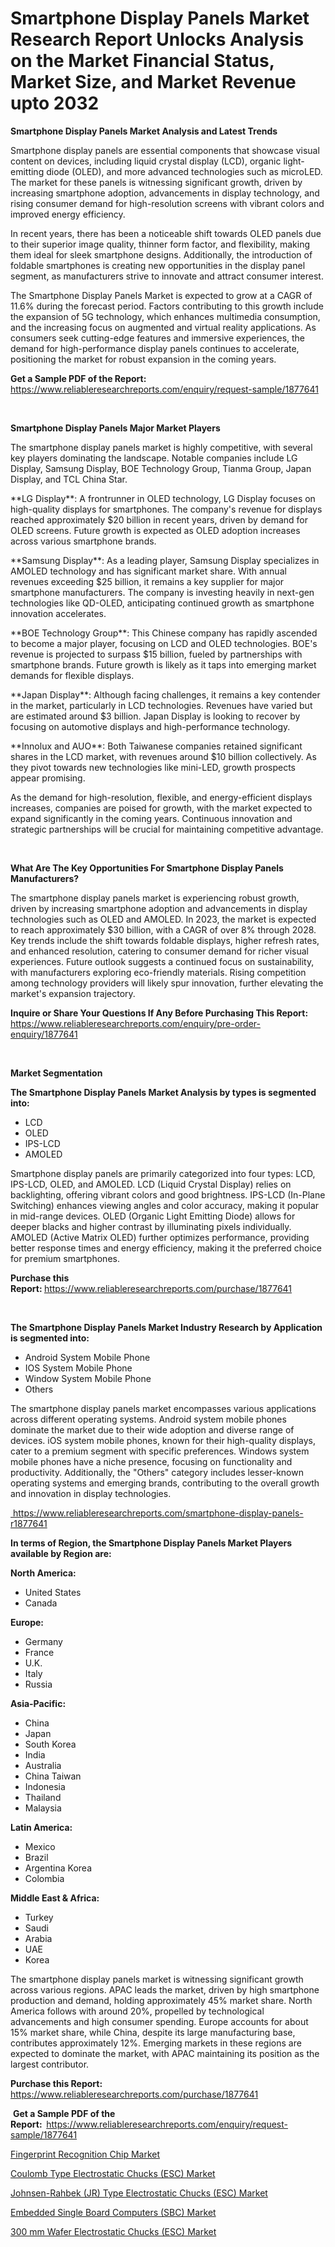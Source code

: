 <p><h1>Smartphone Display Panels Market Research Report Unlocks Analysis on the Market Financial Status, Market Size, and Market Revenue upto 2032</h1></p><p><strong>Smartphone Display Panels Market Analysis and Latest Trends</strong></p>
<p><p>Smartphone display panels are essential components that showcase visual content on devices, including liquid crystal display (LCD), organic light-emitting diode (OLED), and more advanced technologies such as microLED. The market for these panels is witnessing significant growth, driven by increasing smartphone adoption, advancements in display technology, and rising consumer demand for high-resolution screens with vibrant colors and improved energy efficiency.</p><p>In recent years, there has been a noticeable shift towards OLED panels due to their superior image quality, thinner form factor, and flexibility, making them ideal for sleek smartphone designs. Additionally, the introduction of foldable smartphones is creating new opportunities in the display panel segment, as manufacturers strive to innovate and attract consumer interest.</p><p>The Smartphone Display Panels Market is expected to grow at a CAGR of 11.6% during the forecast period. Factors contributing to this growth include the expansion of 5G technology, which enhances multimedia consumption, and the increasing focus on augmented and virtual reality applications. As consumers seek cutting-edge features and immersive experiences, the demand for high-performance display panels continues to accelerate, positioning the market for robust expansion in the coming years.</p></p>
<p><strong>Get a Sample PDF of the Report:&nbsp;</strong> <a href="https://www.reliableresearchreports.com/enquiry/request-sample/1877641?utm_campaign=10&utm_medium=2&utm_source=Github&utm_content=ia&utm_term=13022025&utm_id=smartphone-display-panels">https://www.reliableresearchreports.com/enquiry/request-sample/1877641</a></p>
<p>&nbsp;</p>
<p><strong>Smartphone Display Panels Major Market Players</strong></p>
<p><p>The smartphone display panels market is highly competitive, with several key players dominating the landscape. Notable companies include LG Display, Samsung Display, BOE Technology Group, Tianma Group, Japan Display, and TCL China Star.</p><p>**LG Display**: A frontrunner in OLED technology, LG Display focuses on high-quality displays for smartphones. The company's revenue for displays reached approximately $20 billion in recent years, driven by demand for OLED screens. Future growth is expected as OLED adoption increases across various smartphone brands.</p><p>**Samsung Display**: As a leading player, Samsung Display specializes in AMOLED technology and has significant market share. With annual revenues exceeding $25 billion, it remains a key supplier for major smartphone manufacturers. The company is investing heavily in next-gen technologies like QD-OLED, anticipating continued growth as smartphone innovation accelerates.</p><p>**BOE Technology Group**: This Chinese company has rapidly ascended to become a major player, focusing on LCD and OLED technologies. BOE's revenue is projected to surpass $15 billion, fueled by partnerships with smartphone brands. Future growth is likely as it taps into emerging market demands for flexible displays.</p><p>**Japan Display**: Although facing challenges, it remains a key contender in the market, particularly in LCD technologies. Revenues have varied but are estimated around $3 billion. Japan Display is looking to recover by focusing on automotive displays and high-performance technology.</p><p>**Innolux and AUO**: Both Taiwanese companies retained significant shares in the LCD market, with revenues around $10 billion collectively. As they pivot towards new technologies like mini-LED, growth prospects appear promising.</p><p>As the demand for high-resolution, flexible, and energy-efficient displays increases, companies are poised for growth, with the market expected to expand significantly in the coming years. Continuous innovation and strategic partnerships will be crucial for maintaining competitive advantage.</p></p>
<p>&nbsp;</p>
<p><strong>What Are The Key Opportunities For Smartphone Display Panels Manufacturers?</strong></p>
<p><p>The smartphone display panels market is experiencing robust growth, driven by increasing smartphone adoption and advancements in display technologies such as OLED and AMOLED. In 2023, the market is expected to reach approximately $30 billion, with a CAGR of over 8% through 2028. Key trends include the shift towards foldable displays, higher refresh rates, and enhanced resolution, catering to consumer demand for richer visual experiences. Future outlook suggests a continued focus on sustainability, with manufacturers exploring eco-friendly materials. Rising competition among technology providers will likely spur innovation, further elevating the market's expansion trajectory.</p></p>
<p><strong>Inquire or Share Your Questions If Any Before Purchasing This Report:</strong> <a href="https://www.reliableresearchreports.com/enquiry/pre-order-enquiry/1877641?utm_campaign=10&utm_medium=2&utm_source=Github&utm_content=ia&utm_term=13022025&utm_id=smartphone-display-panels">https://www.reliableresearchreports.com/enquiry/pre-order-enquiry/1877641</a></p>
<p>&nbsp;</p>
<p><strong>Market Segmentation</strong></p>
<p><strong>The Smartphone Display Panels Market Analysis by types is segmented into:</strong></p>
<p><ul><li>LCD</li><li>OLED</li><li>IPS-LCD</li><li>AMOLED</li></ul></p>
<p><p>Smartphone display panels are primarily categorized into four types: LCD, IPS-LCD, OLED, and AMOLED. LCD (Liquid Crystal Display) relies on backlighting, offering vibrant colors and good brightness. IPS-LCD (In-Plane Switching) enhances viewing angles and color accuracy, making it popular in mid-range devices. OLED (Organic Light Emitting Diode) allows for deeper blacks and higher contrast by illuminating pixels individually. AMOLED (Active Matrix OLED) further optimizes performance, providing better response times and energy efficiency, making it the preferred choice for premium smartphones.</p></p>
<p><strong>Purchase this Report:&nbsp;</strong><a href="https://www.reliableresearchreports.com/purchase/1877641?utm_campaign=10&utm_medium=2&utm_source=Github&utm_content=ia&utm_term=13022025&utm_id=smartphone-display-panels">https://www.reliableresearchreports.com/purchase/1877641</a></p>
<p>&nbsp;</p>
<p><strong>The Smartphone Display Panels Market Industry Research by Application is segmented into:</strong></p>
<p><ul><li>Android System Mobile Phone</li><li>IOS System Mobile Phone</li><li>Window System Mobile Phone</li><li>Others</li></ul></p>
<p><p>The smartphone display panels market encompasses various applications across different operating systems. Android system mobile phones dominate the market due to their wide adoption and diverse range of devices. iOS system mobile phones, known for their high-quality displays, cater to a premium segment with specific preferences. Windows system mobile phones have a niche presence, focusing on functionality and productivity. Additionally, the "Others" category includes lesser-known operating systems and emerging brands, contributing to the overall growth and innovation in display technologies.</p></p>
<p><a href="https://www.reliableresearchreports.com/smartphone-display-panels-r1877641?utm_campaign=10&utm_medium=2&utm_source=Github&utm_content=ia&utm_term=13022025&utm_id=smartphone-display-panels">&nbsp;https://www.reliableresearchreports.com/smartphone-display-panels-r1877641</a></p>
<p><strong>In terms of Region, the Smartphone Display Panels Market Players available by Region are:</strong></p>
<p>
    <p> <strong> North America: </strong>
        <ul>
            <li>United States</li>
            <li>Canada</li>
        </ul>
        </p> 
    <p> <strong> Europe: </strong>
        <ul>
            <li>Germany</li>
            <li>France</li>
            <li>U.K.</li>
            <li>Italy</li>
            <li>Russia</li>
        </ul>
        </p> 
    <p> <strong> Asia-Pacific: </strong>
        <ul>
            <li>China</li>
            <li>Japan</li>
            <li>South Korea</li>
            <li>India</li>
            <li>Australia</li>
            <li>China Taiwan</li>
            <li>Indonesia</li>
            <li>Thailand</li>
            <li>Malaysia</li>
        </ul>
        </p> 
    <p> <strong> Latin America: </strong>
        <ul>
            <li>Mexico</li>
            <li>Brazil</li>
            <li>Argentina Korea</li>
            <li>Colombia</li>
        </ul>
        </p> 
    <p> <strong> Middle East & Africa: </strong>
        <ul>
            <li>Turkey</li>
            <li>Saudi</li>
            <li>Arabia</li>
            <li>UAE</li>
            <li>Korea</li>
        </ul>
    </p>
    </p>
<p><p>The smartphone display panels market is witnessing significant growth across various regions. APAC leads the market, driven by high smartphone production and demand, holding approximately 45% market share. North America follows with around 20%, propelled by technological advancements and high consumer spending. Europe accounts for about 15% market share, while China, despite its large manufacturing base, contributes approximately 12%. Emerging markets in these regions are expected to dominate the market, with APAC maintaining its position as the largest contributor.</p></p>
<p><strong>Purchase this Report: </strong><a href="https://www.reliableresearchreports.com/purchase/1877641?utm_campaign=10&utm_medium=2&utm_source=Github&utm_content=ia&utm_term=13022025&utm_id=smartphone-display-panels">https://www.reliableresearchreports.com/purchase/1877641</a></p>
<p>&nbsp;<strong>Get a Sample PDF of the Report:&nbsp;&nbsp;</strong><a href="https://www.reliableresearchreports.com/enquiry/request-sample/1877641?utm_campaign=10&utm_medium=2&utm_source=Github&utm_content=ia&utm_term=13022025&utm_id=smartphone-display-panels">https://www.reliableresearchreports.com/enquiry/request-sample/1877641</a></p>
<p><strong></strong></p>
<p><p><a href="https://github.com/boyermaragaret8392/Market-Research-Report-List-1/blob/main/fingerprint-recognition-chip-market.md?utm_campaign=10&utm_medium=2&utm_source=Github&utm_content=ia&utm_term=13022025&utm_id=smartphone-display-panels">Fingerprint Recognition Chip Market</a></p><p><a href="https://github.com/waverlyam689/Market-Research-Report-List-1/blob/main/coulomb-type-electrostatic-chucks-esc-market.md?utm_campaign=10&utm_medium=2&utm_source=Github&utm_content=ia&utm_term=13022025&utm_id=smartphone-display-panels">Coulomb Type Electrostatic Chucks (ESC) Market</a></p><p><a href="https://github.com/tselahiara/Market-Research-Report-List-1/blob/main/johnsen-rahbek-jr-type-electrostatic-chucks-esc-market.md?utm_campaign=10&utm_medium=2&utm_source=Github&utm_content=ia&utm_term=13022025&utm_id=smartphone-display-panels">Johnsen-Rahbek (JR) Type Electrostatic Chucks (ESC) Market</a></p><p><a href="https://github.com/anuellaruska/Market-Research-Report-List-1/blob/main/embedded-single-board-computers-sbc-market.md?utm_campaign=10&utm_medium=2&utm_source=Github&utm_content=ia&utm_term=13022025&utm_id=smartphone-display-panels">Embedded Single Board Computers (SBC) Market</a></p><p><a href="https://github.com/barnickclara79/Market-Research-Report-List-1/blob/main/300-mm-wafer-electrostatic-chucks-esc-market.md?utm_campaign=10&utm_medium=2&utm_source=Github&utm_content=ia&utm_term=13022025&utm_id=smartphone-display-panels">300 mm Wafer Electrostatic Chucks (ESC) Market</a></p></p>